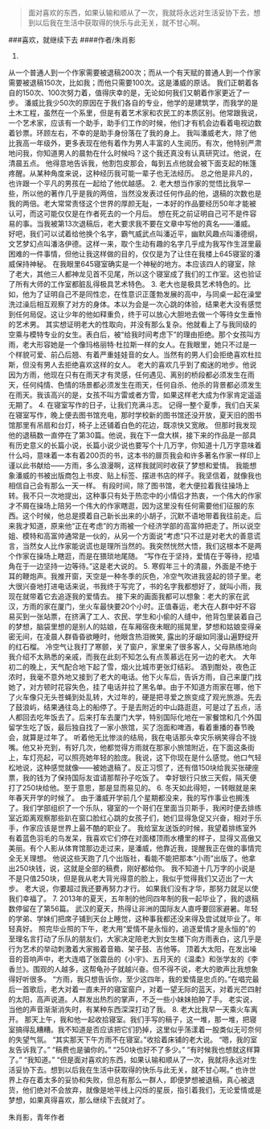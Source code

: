 > 面对喜欢的东西，如果认输和顺从了一次，我就将永远对生活妥协下去，想到以后我在生活中获取得的快乐与此无关，就不甘心啊。

###喜欢，就继续下去
####作者/朱肖影


1.
从一个普通人到一个作家需要被退稿200次；而从一个有天赋的普通人到一个作家需要被退稿150次，比如我；而他只需要100次。这是潘威的原话。
我们正朝着各自的150次、100次努力着，值得庆幸的是，无论如何我们又朝着作家更近了一步。
潘威比我少50次的原因在于我们各自的专业，他学的是建筑学，而我学的是土木工程，虽然在一个系里，但是有着艺术家和农民工的本质区别。他常跟我说，一个艺术家，应该有一个助手，助手们工作的时候，他们才有机会边看着电视边数着钞票。环顾左右，不幸的是助手身份落在了我的身上。
我叫潘威老大，除了他比我高一年级外，更多表现在他有着作为男人丰富的人生阅历。有次，他特别严肃地问我，你知道男人的晨勃在什么时候吗？这个我还真没有认真研究过。他说，在清晨五点。
他得意地告诉我，他割包皮那会，每到五点他就会被下面支起的帐篷疼醒。从某种角度来说，这种经历我可能一辈子也无法经历。
总之他是非凡的，也许跟一个平凡的男孩在一起给了他优越感。
2.
老大想当作家的觉悟比我早一些，所以他的著作几乎是我的两倍，当然没发表过任何作品的他，退稿的次数也是我的两倍。老大常常责怪这个世界的厚颜无耻，一本好的作品要经历50年才能被认可，而这可能仅仅是在作者死去的一个月后。
想在死之前证明自己可不是件容易的事。当我被第13次退稿后，老大要求我不要在文章中写他的真名——潘威。好吧，我们可以试着给他换个名字，霸气威武点叫潘近平，幽默风趣点叫潘德纲，文艺梦幻点叫潘洛伊德。这样一来，取个生动有趣的名字几乎成为我写作生涯里最困难的一件事情，但他让我这样做的目的，仅仅是为了让住在我楼上645寝室的潘威保持神秘。
在我眼里645寝室确实是一个神秘的地方。本应该四人的寝室，除了老大，其他三人都神龙见首不见尾，所以这个寝室成了我们的工作室。这也验证了所有大师的工作室都脏乱得极具艺术特色。
3.
老大也是极具艺术特色的。比如，他为了证明自己不是同性恋，在性意识正蓬勃发展的高中，与同桌一起在澡堂洗过澡后相互观察了对方的身体。本以为会是一次心跳的体验，结果老大没有感觉到任何局促。这让少年的他如释重负，终于可以放心大胆地去做一个等待女生垂怜的艺术男。
其实想证明老大的性取向，并没有那么复杂。他就看上了与我同级的空乘与模特专业的女生。表白后，被“给我时间考虑下”的理由拒绝。那个女孩叫方雨，老大形容她是一个像玛格丽特·杜拉斯一样的女人。在我眼里，她只不过是一个样貌可爱、前凸后翘、有着严重娃娃音的女人。当然有的男人们会拒绝喜欢杜拉斯，但没有男人去拒绝喜欢这样的女人。
老大的喜欢几乎到了痴迷的地步。他说因为方雨，他现在只有在雨天才有灵感，任何遇见、离别的桥段都必须发生在雨天，任何纯情、色情的场景都必须发生在雨天，任何自杀、他杀的背景都必须发生在雨天。我该高兴的是，女孩不叫方雷或者方雪，如果这样老大成为作家肯定遥遥无期了。
4.
在寝室写作的日子，让我们充满斗志。
记得一整个夏季，我们白天呆在寝室写作，晚上便去图书馆充电，那时学校新的图书馆还没开放，夏天旧的图书馆那里有吊扇和台灯，椅子上还铺着白色的花边，既凉快又宽敞。
但那时我发现他的退稿数一直停在了第30篇。他说，我在下一盘大棋，接下来的作品是一部具有历史意义的长篇小说，长篇小说少说也要写个十几万字，你知道十几万字意味着什么吗，意味着一本有着200页的书，这本书的扉页我会和许多著名作家一样印上谨以此书献给——方雨，多么浪漫啊，这样我就同时收获了梦想和爱情。
我能想象潘威的书被出版商包上书皮、贴上标签、摆进书店的样子。我坚信着，就像我也相信自己会有那么一天一样。
有段时间，除了图书馆，老大便拉着我往操场上转。我不只一次地提出，这种事只有处于热恋中的小情侣才热衷，一个伟大的作家才不屑在操场上陪另一个伟大的作家瞎逛，因为这里没有任何需要他们征服的东西。这个时候，他总是摸着自己新长出来的小胡子，沉默不语地带着我往前走。后来我才知道，原来他“正在考虑”的方雨被一个经济学部的高富帅把走了。所以说空姐、模特和高富帅通常是一伙的，从另一个方面说“考虑”只不过是对老大的善意谎言，当然女人比作家能说谎也是理所当然的。我突然恍然大悟，我们这根本不是两个作家在操场上瞎逛，而是在猥琐地尾随。
“写作在于坚持，爱情在于等待，挖墙角在于一边坚持一边等待。”这是老大说的。
5.
寒假年三十的清晨，外面是不绝于耳的鞭炮声。我推开窗，天空是一种冬季的灰色，冷空气吹进我竖起的领子里。老大很兴奋地打进电话来说，书我终于写完了，书的名字我都想好了，就叫小雨，我现在就带着它去追逐我的爱情去。
接下来的画面我都可以想象：老大的家在武汉，方雨的家在厦门，坐火车最快要20个小时。正值春运，老大在人群中好不容易买到一张站票，在挤满了工人、农民、学生和小偷的人缝中，他背包里装着自己的梦想，脑袋里想的是别人的姑娘，在车厢宿夜未眠的摇晃里，梦想和姑娘变得亲密无间，在凌晨人群昏昏欲睡时，他眼含热泪微笑, 露出的牙龈如同漫山遍野绽开的红石榴。
冷空气让我打了寒颤，关了窗户，家里来了很多客人，父母熟练地向我介绍不太熟悉的亲戚，而我在此刻不知怎么有点羡慕远在另一边的老大。
大年初二的晚上，天气配合地下起了雪，烟火比城市更张灯结彩。
酒到酣处，夜色正浓时，我毫不意外地又接到了老大的电话。他下火车后，告诉方雨，自己来厦门找她了，对方顿时花容失色，挂了电话并拉了黑名单。由于不知道方雨家在哪，他下了火车像只无头苍蝇到处乱转，大过年的，硬是把寻爱之旅变成了观光旅游。先去了鼓浪屿，结果通往岛上的船停了。于是去附近的中山路逛逛，可是过了五点，活人都回去吃年饭去了。后来打车去厦门大学，特别国际化地在一家餐馆和几个外国留学生吃了饭，最后独自找了一家小旅馆，买了泡面和啤酒，看着重播的春节晚会，就算是过年了。
听着他无比惨淡的结局，我在电话那头幸灾乐祸笑得合不拢嘴。他又补充到，有好几次，他都觉得方雨就在那家小旅馆附近，在下面这条街上，车灯亮起，可以照亮她年轻的脸庞。我说，这下你现在是什么感觉。他口气轻松地说，这种感觉就像——被她退稿了。反正习惯了，还有借150块给我买张硬座票，我的钱为了保持国际友谊请那帮孙子吃饭了。
幸好银行只放三天假，隔天便打了250块给他。至于意思，那是显而易见的。
6.
冬天如此得短，一转眼就是来年春天开学的时候了。
由于潘威开学前几个星期都没来，我的写作事业也搁浅了。我们学部组织了一个乐队，寝室的一个哥们在里面当贝斯手，我闲时便去排练室近距离观察那些趴在窗口脸红心跳的女孩子们，她们显得急促又兴奋，相对于乐手，作家应该是世界上最不酷的职业了。
我给室友送饭的时候，我望着排练室外有着蓝色羽毛的鸟发呆，我喜欢它们停在对面楼顶雨水槽里的样子，显得又高傲又美丽。有个人影从体育馆那边走过来，是潘威，他靠近我，提醒我正在做的事情完全无关理想。
他说这些天跑了几个出版社，看能不能把那本“小雨”出版了。他拿出250块钱，说，这就是全部的稿费，刚好都给你。
我不知道十几万字的小说是不是只值250块，但是我从老大背光得意的脸上，我似乎觉得我们又迈出了一大步。
老大说，你要超过我还要再努力才行。
如果我们没有才华，那努力就足以使我们幸福了。
7.
2013年的夏天，五年制的他同四年制的我一起毕业了，我的退稿数停留在了第56篇。
武汉的夏天，热得让非洲的国际友人直呼要回家避暑。年轻的学弟、学妹们把席子铺到天台上睡觉，这种事我都还没来得及尝试就毕业了。年轻真好。
照完毕业照的下午，老大用“爱情不是永恒的，追逐爱情才是永恒的”的至理名言打动了乐队的朋友们，大家决定陪老大到女生楼下向方雨表白，这几乎是行为艺术的举动刺激着大家搬着音箱、架子鼓、吉他等。
顶着大太阳，在发出噪音的音响声中，老大连唱了张震岳的《小宇》、五月天的《温柔》和张学友的《李香兰》。围观的人越多，这帮龟孙子就越兴奋。但不得不说，老大的歌声比我想象得好听很多。
“方雨，我只想告诉你，至少这四年，我的爱情是忠贞的。”在唱完最后一首歌后，老大对着一直未开的寝室窗户，对着一望无际的蓝天，对着光芒四射的太阳，高声说道。人群发出热烈的掌声，不乏一些小妹妹拍肿了手。
老实说，当他的声音渐渐消失时，有某种东西深深打动了我。
8.
老大比我早一天乘火车离开。
那天上午，我和他一起收拾寝室。我们手写的稿子，这一堆，那一堆，把寝室搞得乱糟糟。我不知道是否应该把它们扔掉，这里似乎荡漾着一股类似无可奈何的失望气氛。
“其实那天下午方雨不在寝室。”收拾着床铺的老大说。
“嗯，我的室友告诉我了。”
“稿费也是骗你的。”
“250块也好不了多少。”
“有时候我也想就这样算了。”
“我知道。”
“但是面对喜欢的东西，如果认输和顺从了一次，我就将永远对生活妥协下去。想到以后我在生活中获取得的快乐与此无关，就不甘心啊。”
也许世界上存在着太多的妥协和失败，但总有那么一群人，即便梦想被退稿，真心被退货，他们绝对不会放弃，就像是地平线上闪烁的星辰，指引着我们，无论爱情或是梦想，如果真得喜欢，那么继续下去就对了。



朱肖影，青年作者 